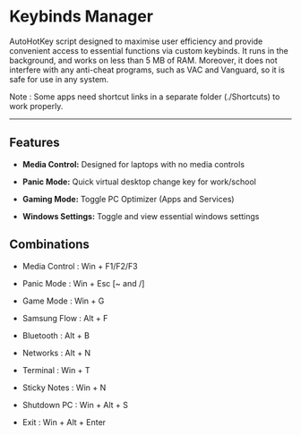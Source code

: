 Keybinds Manager
======

AutoHotKey script designed to maximise user efficiency and provide convenient access to essential functions via custom keybinds. It runs in the background, and works on less than 5 MB of RAM. Moreover, it does not interfere with any anti-cheat programs, such as VAC and Vanguard, so it is safe for use in any system.

Note : Some apps need shortcut links in a separate folder (./Shortcuts) to work properly.

---

## Features

* **Media Control:** Designed for laptops with no media controls

* **Panic Mode:** Quick virtual desktop change key for work/school

* **Gaming Mode:** Toggle PC Optimizer (Apps and Services)

* **Windows Settings:** Toggle and view essential windows settings

## Combinations

* Media Control : Win + F1/F2/F3 
* Panic Mode    : Win + Esc [~ and /]
* Game Mode     : Win + G

* Samsung Flow  : Alt + F
* Bluetooth     : Alt + B
* Networks      : Alt + N
* Terminal      : Win + T
* Sticky Notes  : Win + N

* Shutdown PC   : Win + Alt + S
* Exit          : Win + Alt + Enter 